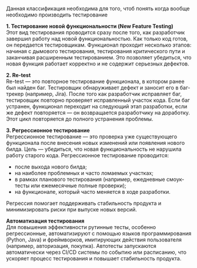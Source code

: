 Данная классификация необходима для того, чтоб понять когда вообще необходимо производить тестирование

**1. Тестирование новой функциональности (New Feature Testing)**  
Этот вид тестирования проводится сразу после того, как разработчик завершил работу над новой функциональностью. Как только код готов, он передается тестировщикам. Функционал проходит несколько этапов: начиная с дымового тестирования, тестирования критического пути и заканчивая расширенным тестированием. Это позволяет убедиться, что новая функция работает корректно и не содержит серьезных дефектов.

**2. Re-test**  
Re-test — это повторное тестирование функционала, в котором ранее был найден баг. Тестировщик обнаруживает дефект и заносит его в баг-трекер (например, Jira). После того как разработчик исправляет баг, тестировщик повторно проверяет исправленный участок кода. Если баг устранен, функционал переходит на следующий этап разработки, если же дефект повторяется — он возвращается разработчику на доработку. Этот цикл повторяется до полного устранения проблемы.

**3. Регрессионное тестирование**  
Регрессионное тестирование — это проверка уже существующего функционала после внесения новых изменений или появления нового билда. Цель — убедиться, что новая функциональность не нарушила работу старого кода. Регрессионное тестирование проводится:

- после выхода нового билда;
- на наиболее проблемных и часто ломаемых участках;
- в рамках планового тестирования (например, ежедневные смоук-тесты или ежемесячные полные проверки);
- на функционале, который часто меняется в ходе разработки.

Регрессия помогает поддерживать стабильность продукта и минимизировать риски при выпуске новых версий.

**Автоматизация тестирования**  
Для повышения эффективности рутинные тесты, особенно регрессионные, автоматизируют с помощью языков программирования (Python, Java) и фреймворков, имитирующих действия пользователя (например, авторизация, покупка). Автотесты запускаются автоматически через CI/CD системы по событию или расписанию, что ускоряет процесс тестирования и повышает стабильность продукта.